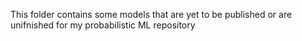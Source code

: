This folder contains some models that are yet to be published or are unifnished for my probabilistic ML repository

